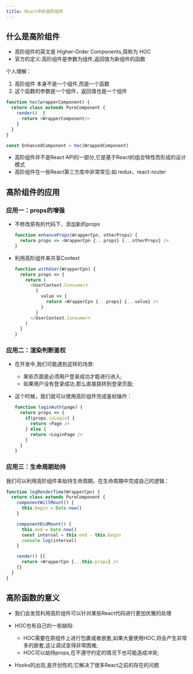 ```yaml
---
title: React中的高阶组件
---
```


## 什么是高阶组件

- 高阶组件的英文是 Higher-Order Components,简称为 HOC
- 官方的定义:高阶组件是参数为组件,返回值为新组件的函数

个人理解：

1. 高阶组件 本身不是一个组件,而是一个函数
1. 这个函数的参数是一个组件，返回值也是一个组件

```js
function hoc(wrapperComponent) {
  return class extends PureComponent {
    render()  {
      return <WrapperComponent/>
    }
  }
}

const EnhancedComponent = hoc(WrappedComponent)
```

- 高阶组件并不是React API的一部分,它是基于React的组合特性而形成的设计模式
- 高阶组件在一些React第三方库中非常常见:如 redux、react-router

## 高阶组件的应用

### 应用一：props的增强

- 不修改原有的代码下，添加新的props

  ```js
  function enhanceProps(WrapperCpn, otherProps) {
    return props => <WrapperCpn {...props} {...otherProps} />
  }
  ```

- 利用高阶组件来共享Context

  ```js
  function withUser(WrapperCpn) {
    return props => {
      return (
        <UserContext.Consumer>
          {
            value => {
              return <WrapperCpn {...props} {...value} />
            }
          }
        </UserContext.Consumer>
      )
    }
  }
  ```

### 应用二：渲染判断鉴权

- 在开发中,我们可能遇到这样的场景:
  - 某些页面是必须用户登录成功才能进行进入;
  - 如果用户没有登录成功,那么直接跳转到登录页面;
- 这个时候，我们就可以使用高阶组件完成鉴权操作：

  ```js
  function loginAuth(page) {
    return props => {
      if(props.isLogin) {
        return <Page />
      } else {
        return <LoginPage />
      }
    }
  }
  ```

### 应用三：生命周期劫持

我们可以利用高阶组件来劫持生命周期，在生命周期中完成自己的逻辑：

```js
function logRenderTime(WrapperCpn) {
  return class extends PureComponent {
    componentWillMount() {
      this.begin = Date.now()
    }

    componentDidMount() {
      this.end = Date.now() 
      const interval = this.end - this.begin
      console.log(interval)
    }

    render() {[
      return <WrapperCpn {...this.props} />
    ]}
  }
}
```

## 高阶函数的意义

- 我们会发现利用高阶组件可以针对某些React代码进行更加优雅的处理
- HOC也有自己的一些缺陷:
  - HOC需要在原组件上进行包裹或者嵌套,如果大量使用HOC,将会产生非常多的嵌套,这让调试变得非常困难;
  - HOC可以劫持props,在不遵守约定的情况下也可能造成冲突;

- Hooks的出现,是开创性的,它解决了很多React之前的存在的问题
